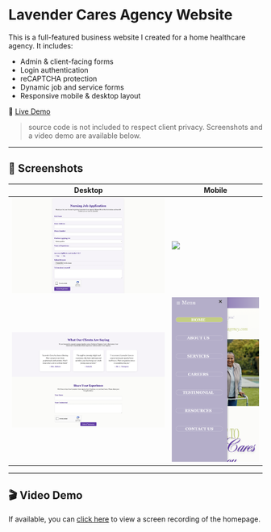 # Lavender Cares Agency Website

This is a full-featured business website I created for a home healthcare agency. It includes:

- Admin & client-facing forms
- Login authentication
- reCAPTCHA protection
- Dynamic job and service forms
- Responsive mobile & desktop layout

🔗 [Live Demo](https://lavendercaresagency.com)

> source code is not included to respect client privacy. Screenshots and a video demo are available below.

---

## 📸 Screenshots

| Desktop | Mobile |
|--------|--------|
| ![](screenshots/careers-page-screenshot.png) | ![](screenshots/homepage-screenshot-mobile.png) |
| ![](screenshots/testimonial-page-screenshot.png) | ![](screenshots/menu-bar-screenshot-mobile.png) |

---

## 🎬 Video Demo
If available, you can [click here](https://your-video-link) to view a screen recording of the homepage.
